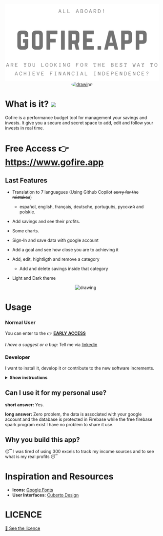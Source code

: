    <p align="center">
  <a href="https://www.gofire.app/" target="_blank" >
 <img src="https://github.com/Alci6/GoFire/blob/adc3e35d99f64904f8e804d5db0f573a6b942a6e/readme-attached/banner_grey.png" alt="drawing" width="600px"/>
 <img src="https://github.com/Alci6/finanzas/blob/532daf71142c61ed83ea8c10509fee247490b3c9/public/favicon/android-chrome-512x512.png" alt="drawing" width="250px" style="border-radius:50%" />
  </a>
  </p>

# What is it? [<img src="https://img.shields.io/badge/early-access-red">](https://gofire.app/)
Gofire is a performance budget tool for management your savings and invests. It give you a secure and secret space to add, edit and follow your invests in real time. 

# Free Access 👉  https://www.gofire.app

## Last Features

* Translation to 7 languagues (Using Github Copilot ~~sorry for the mistakes~~)
  * español, english, français, deutsche, português, русский and polskie.
* Add savings and see their profits.
* Some charts.
* Sign-In and save data with google account
* Add a goal and see how close you are to achieving it
* Add, edit, hightligth and remove a category
  * Add and delete savings inside that category 
* Light and Dark theme


  <p align="center">
    <img src="https://github.com/Alci6/finanzas/blob/218779b64cfd156584798b2e2e7a0cae6de38fa0/readme-attached/finanz.gif" alt="drawing" width="300px"/>
</p>

# Usage

### Normal User
You can enter to the 👉 [ **EARLY ACCESS**](https://gofire.app/)

*I have a suggest or a bug:*
Tell me via [linkedin](https://es.linkedin.com/in/alcibiadesc) 

### Developer
I want to install it, develop it or contribute to the new software increments.

<details><summary><b>Show instructions</b></summary>
1. Clone the repo:
  

```
$ git clone https://github.com/Alci6/finanzas.git
```
  
2. Install Dependecies
```
$ cd finanzas
$ npm install
```

3. Start the localhost
```
$ npm run start
```
  
4. Start the unit test batery (optional)
```
$ npm run test:watch
```
  
</details>


## Can I use it for my personal use?

**short answer:** Yes.

**long answer:** Zero problem, the data is associated with your google account and the database is protected in Firebase while the free firebase spark program exist I have no problem to share it use.

## Why you build this app?
😴 I was tired of using 300 excels to track my income sources and to see what is my real profits 😴

# Inspiration and Resources
* **Icons:** [Google Fonts](https://fonts.google.com/icons)
* **User Interfaces:** [Cuberto Design](https://dribbble.com/shots/15293350-Finance-Dark-theme-UI-Design)

# LICENCE
[📕 See the licence](https://github.com/Alci6/finanzas/blob/88631d231ac2a8f42bccfa5b254867a469afeafb/LICENSE)
 
